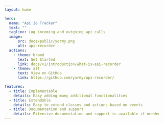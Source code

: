 ```yaml
---
layout: home

hero:
  name: "Api Io Tracker"
  text: ""
  tagline: Log incoming and outgoing api calls
  image:
      src: docs/public/yormy.png
      alt: api-recorder
  actions:
    - theme: brand
      text: Get Started
      link: docs/v1/introduction/what-is-api-recorder
    - theme: alt
      text: View on GitHub
      link: https://github.com/yormy/api-recorder/

features:
  - title: Implementable
    details: Easy adding many additional functionalities
  - title: Extendable
    details: Easy to extend classes and actions based on events
  - title: Documentation and support
    details: Extensive documentation and support is available if needed
---
```

